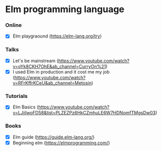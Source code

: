 # Elm programming language
### Online
- [x] Elm playgraound (https://elm-lang.org/try)

### Talks
- [x] Let's be mainstream (https://www.youtube.com/watch?v=oYk8CKH7OhE&ab_channel=CurryOn%21)
- [x] I used Elm in production and it cost me my job (https://www.youtube.com/watch?v=RFrKffrKCeU&ab_channel=Metosin)

### Tutorials
- [x] Elm Basics (https://www.youtube.com/watch?v=LJiilwoFD58&list=PLZEZPz6HkCZmhuLE6W7HDNomfTMgsDw03)

### Books
- [x] Elm guide (https://guide.elm-lang.org/)
- [x] Beginning elm (https://elmprogramming.com/)

